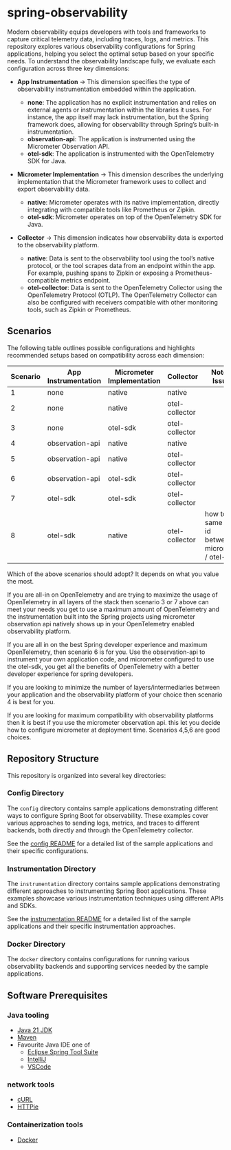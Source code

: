 # spring-observability

Modern observability equips developers with tools and frameworks to capture 
critical telemetry data, including traces, logs, and metrics. This repository
explores various observability configurations for Spring applications, helping 
you select the optimal setup based on your specific needs. To understand the 
observability landscape fully, we evaluate each configuration across three key 
dimensions:

- **App Instrumentation** → This dimension specifies the type of observability
  instrumentation embedded within the application.
  - **none**: The application has no explicit instrumentation and relies on 
    external agents or instrumentation within the libraries it uses. For 
    instance, the app itself may lack instrumentation, but the Spring framework
    does, allowing for observability through Spring’s built-in instrumentation.
  - **observation-api**: The application is instrumented using the Micrometer 
    Observation API.
  - **otel-sdk**: The application is instrumented with the OpenTelemetry SDK 
    for Java.

- **Micrometer Implementation** → This dimension describes the underlying 
  implementation that the Micrometer framework uses to collect and export 
  observability data.
  - **native**: Micrometer operates with its native implementation, directly 
    integrating with compatible tools like Prometheus or Zipkin.
  - **otel-sdk**: Micrometer operates on top of the OpenTelemetry SDK for Java.

- **Collector** → This dimension indicates how observability data is exported 
  to the observability platform.
  - **native**: Data is sent to the observability tool using the tool’s native 
    protocol, or the tool scrapes data from an endpoint within the app. For 
    example, pushing spans to Zipkin or exposing a Prometheus-compatible 
    metrics endpoint.
  - **otel-collector**: Data is sent to the OpenTelemetry Collector 
    using the OpenTelemetry Protocol (OTLP). The OpenTelemetry Collector can 
    also be configured with receivers compatible with other monitoring tools,
    such as Zipkin or Prometheus.

## Scenarios

The following table outlines possible configurations and highlights recommended 
setups based on compatibility across each dimension:

| Scenario | App <br> Instrumentation | Micrometer <br> Implementation | Collector       | Notes / Issues                                               |
|----------|--------------------------|--------------------------------|-----------------|--------------------------------------------------------------|
| 1        | none                     | native                         | native          |                                                              |
| 2        | none                     | native                         | otel-collector  |                                                              |
| 3        | none                     | otel-sdk                       | otel-collector  |                                                              |
| 4        | observation-api          | native                         | native          |                                                              |
| 5        | observation-api          | native                         | otel-collector  |                                                              |
| 6        | observation-api          | otel-sdk                       | otel-collector  |                                                              |
| 7        | otel-sdk                 | otel-sdk                       | otel-collector  |                                                              |
| 8        | otel-sdk                 | native                         | otel-collector  | how to get same trace id <br> between micrometer / otel-sdk? |

Which of the above scenarios should adopt? It depends on what you value the most. 

If you are all-in on OpenTelemetry and are trying to maximize the usage of 
OpenTelemetry in all layers of the stack then scenario 3 or 7 above can 
meet your needs you get to use a maximum amount of OpenTelemetry and the 
instrumentation built into the Spring projects using micrometer observation 
api natively shows up in your OpenTelemetry enabled observability platform. 

If you are all in on the best Spring developer experience and maximum 
OpenTelemetry, then scenario 6 is for you. Use the 
observation-api to instrument your own application code, and micrometer 
configured to use the otel-sdk, you get all the benefits of OpenTelemetry 
with a better developer experience for spring developers.

If you are looking to minimize the number of layers/intermediaries between your 
application and the observability platform of your choice then scenario 4
is best for you. 

If you are looking for maximum compatibility with observability platforms then
it is best if you use the micrometer observation api. this let you  decide
how to configure micrometer at deployment time. Scenarios 4,5,6 are good
choices. 

## Repository Structure

This repository is organized into several key directories:

### Config Directory

The `config` directory contains sample applications demonstrating different ways to configure Spring Boot for observability. These examples cover various approaches to sending logs, metrics, and traces to different backends, both directly and through the OpenTelemetry collector.

See the [config README](config/README.md) for a detailed list of the sample applications and their specific configurations.

### Instrumentation Directory

The `instrumentation` directory contains sample applications demonstrating different approaches to instrumenting Spring Boot applications. These examples showcase various instrumentation techniques using different APIs and SDKs.

See the [instrumentation README](instrumentation/README.md) for a detailed list of the sample applications and their specific instrumentation approaches.

### Docker Directory

The `docker` directory contains configurations for running various observability backends and supporting services needed by the sample applications.

## Software Prerequisites

### Java tooling

* [Java 21 JDK](https://sdkman.io/)
* [Maven](https://maven.apache.org/index.html)
* Favourite Java IDE one of
    * [Eclipse Spring Tool Suite](https://spring.io/tools)
    * [IntelliJ](https://www.jetbrains.com/idea/download)
    * [VSCode](https://code.visualstudio.com/)

### network tools
* [cURL](https://curl.se/docs/manpage.html) 
* [HTTPie](https://httpie.io/) 

### Containerization tools
* [Docker](https://www.docker.com/products/docker-desktop)

